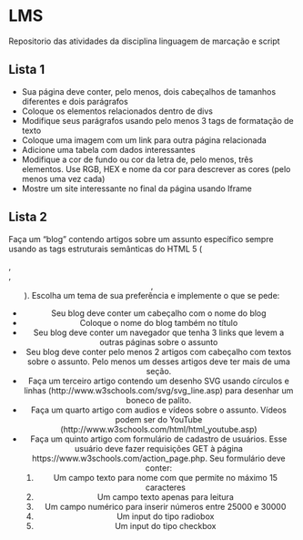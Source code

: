 # LMS
Repositorio das atividades da disciplina linguagem de marcação e script

## Lista 1

* Sua página deve conter, pelo menos, dois cabeçalhos de tamanhos diferentes e dois parágrafos
* Coloque os elementos relacionados dentro de divs
* Modifique seus parágrafos usando pelo menos 3 tags de formatação de texto 
* Coloque uma imagem com um link para outra página relacionada
* Adicione uma tabela com dados interessantes
* Modifique a cor de fundo ou cor da letra de, pelo menos, três elementos. Use RGB, HEX e nome da cor para descrever as cores (pelo menos uma vez cada)
* Mostre um site interessante no final da página usando Iframe

## Lista 2

 Faça um “blog” contendo artigos sobre um assunto específico sempre usando as tags estruturais semânticas do HTML 5 (<article>, <section>, <header>, <footer>). Escolha um tema de sua preferência e implemente o que se pede:

<ul>
 <li>Seu blog deve conter um cabeçalho com o nome do blog</li>
 <li>Coloque o nome do blog também no título</li>
 <li>Seu blog deve conter um navegador que tenha 3 links que levem a outras páginas sobre o assunto</li>
 <li>Seu blog deve conter pelo menos 2 artigos com cabeçalho com textos sobre o assunto. Pelo menos um desses artigos deve ter mais de uma seção.</li>
 <li>Faça um terceiro artigo contendo um desenho SVG usando círculos e linhas (http://www.w3schools.com/svg/svg_line.asp) para desenhar um boneco de palito.</li>
 <li>Faça um quarto artigo com audios e vídeos sobre o assunto. Vídeos podem ser do YouTube (http://www.w3schools.com/html/html_youtube.asp)</li>
 <li>Faça um quinto artigo com formulário de cadastro de usuários. Esse usuário deve fazer requisições GET à página https://www.w3schools.com/action_page.php. Seu formulário deve conter:
  <ol>
   <li>Um campo texto para nome com que permite no máximo 15 caracteres</li>
   <li>Um campo texto apenas para leitura</li>
   <li>Um campo numérico para inserir números entre 25000 e 30000</li>
   <li>Um input do tipo radiobox</li>
   <li>Um input do tipo checkbox</li></ol>
 </li>
</ul>
